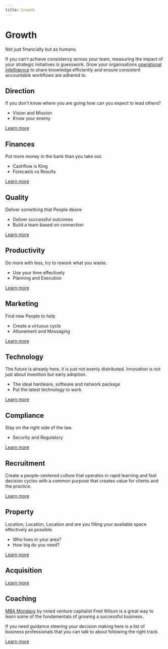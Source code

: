 ```yaml
---
title: Growth
---
```


# Growth

Not just financially but as humans.

If you can't achieve consistency across your team, measuring the impact of your strategic initiatives is guesswork. Grow your organisations [operational intelligence](/features/workflows/staff-management/how-to-create-operations-checklists/) to share knowledge efficiently and ensure consistent accountable workflows are adhered to.

## Direction

If you don't know where you are going how can you expect to lead others?

- Vision and Mission
- Know your enemy

[Learn more](./direction/)

## Finances

Put more money in the bank than you take out.

- Cashflow is King
- Forecasts vs Results

[Learn more](./finances/)

## Quality

Deliver something that People desire

- Deliver successful outcomes
- Build a team based on connection

[Learn more](./quality/)

## Productivity

Do more with less, try to rework what you waste.

- Use your time effectively
- Planning and Execution

[Learn more](./productivity/)

## Marketing

Find new People to help

- Create a virtuous cycle
- Attunement and Messaging

[Learn more](./marketing/)

## Technology

The future is already here, it is just not evenly distributed. Innovation is not just about invention but early adoption.

- The ideal hardware, software and network package
- Put the latest technology to work

[Learn more](./technology/)

## Compliance

Stay on the right side of the law.

- Security and Regulatory

[Learn more](./compliance/)

## Recruitment

Create a people-centered culture that operates in rapid learning and fast decision cycles with a common purpose that creates value for clients and the practice.

[Learn more](./recruitment/)

## Property

Location, Location, Location and are you filling your available space effectively as possible.

- Who lives in your area?
- How big do you need?

[Learn more](./property/)

## Acquisition

[Learn more](./acquisition/)

## Coaching

[MBA Mondays](https://mba-mondays-illustrated.com/) by noted venture capitalist Fred Wilson is a great way to learn some of the fundamentals of growing a successful business.

If you need guidance steering your decision making here is a list of business professionals that you can talk to about following the right track.

[Learn more](./coaching/)
